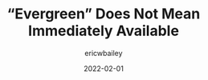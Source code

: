 ---
author: ericwbailey
date: 2022-02-01
draft: true
publisher: css
tags:
  - user-agents
  - meta
target_url: https://css-tricks.com/evergreen-does-not-mean-immediately-available/
title: “Evergreen” Does Not Mean Immediately Available
---